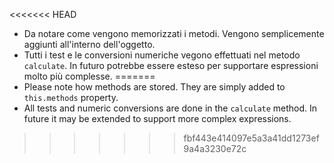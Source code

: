 
<<<<<<< HEAD
- Da notare come vengono memorizzati i metodi. Vengono semplicemente aggiunti all'interno dell'oggetto.
- Tutti i test e le conversioni numeriche vegono effettuati nel metodo `calculate`. In futuro potrebbe essere esteso per supportare espressioni molto più complesse.
=======
- Please note how methods are stored. They are simply added to `this.methods` property.
- All tests and numeric conversions are done in the `calculate` method. In future it may be extended to support more complex expressions.
>>>>>>> fbf443e414097e5a3a41dd1273ef9a4a3230e72c
